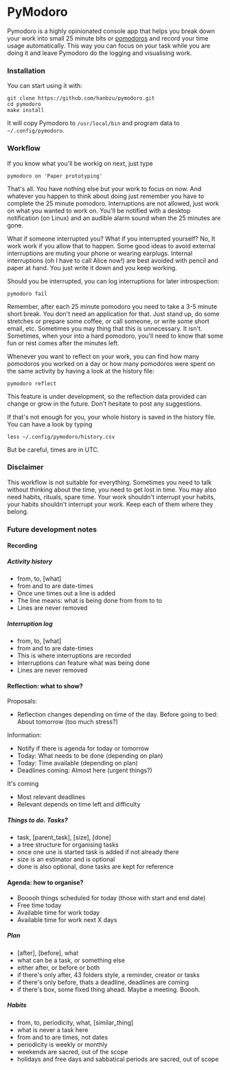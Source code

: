 PyModoro
========

Pymodoro is a highly opinionated console app that helps you break down your work into small 25 minute bits or [pomodoros](http://pomodorotechnique.com/) and record your time usage automatically. This way you can focus on your task while you are doing it and leave Pymodoro do the logging and visualising work.


### Installation

You can start using it with:

    git clone https://github.com/hanbzu/pymodoro.git
    cd pymodoro
    make install

It will copy Pymodoro to `/usr/local/bin` and program data to `~/.config/pymodoro`.


### Workflow

If you know what you'll be workig on next, just type

    pymodoro on 'Paper prototyping'

That's all. You have nothing else but your work to focus on now. And whatever you happen to think about doing just remember you have to complete the 25 minute pomodoro. Interruptions are not allowed, just work on what you wanted to work on. You'll be notified with a desktop notification (on Linux) and an audible alarm sound when the 25 minutes are gone.

What if someone interrupted you? What if you interrupted yourself? No, It work work if you allow that to happen. Some good ideas to avoid external interruptions are muting your phone or wearing earplugs. Internal interruptions (oh I have to call Alice now!) are best avoided with pencil and paper at hand. You just write it down and you keep working.

Should you be interrupted, you can log interruptions for later introspection:

    pymodoro fail

Remember, after each 25 minute pomodoro you need to take a 3-5 minute short break. You don't need an application for that. Just stand up, do some stretches or prepare some coffee, or call someone, or write some short email, etc. Sometimes you may thing that this is unnecessary. It isn't. Sometimes, when your into a hard pomodoro, you'll need to know that some fun or rest comes after the minutes left.

Whenever you want to reflect on your work, you can find how many pomodoros you worked on a day or how many pomodoros were spent on the same activity by having a look at the history file:

    pymodoro reflect

This feature is under development, so the reflection data provided can change or grow in the future. Don't hesitate to post any suggestions.

If that's not enough for you, your whole history is saved in the history file. You can have a look by typing

    less ~/.config/pymodoro/history.csv

But be careful, times are in UTC.

### Disclaimer

This workflow is not suitable for everything. Sometimes you need to talk without thinking about the time, you need to get lost in time. You may also need habits, rituals, spare time. Your work shouldn't interrupt your habits, your habits shouldn't interrupt your work. Keep each of them where they belong.


### Future development notes

#### Recording

##### Activity history

* from, to, [what]
* from and to are date-times
* Once une times out a line is added
* The line means: what is being done from from to to
* Lines are never removed

##### Interruption log

* from, to, [what]
* from and to are date-times
* This is where interruptions are recorded
* Interruptions can feature what was being done
* Lines are never removed


#### Reflection: what to show?

Proposals:
* Reflection changes depending on time of the day. Before going to bed: About tomorrow (too much stress?)

Information:
* Notify if there is agenda for today or tomorrow
* Today: What needs to be done (depending on plan)
* Today: Time available (depending on plan)
* Deadlines coming: Almost here (urgent things?)

It's coming
* Most relevant deadlines
* Relevant depends on time left and difficulty

##### Things to do. Tasks?

* task, [parent_task], [size], [done]
* a tree structure for organising tasks
* once one une is started task is added if not already there
* size is an estimator and is optional
* done is also optional, done tasks are kept for reference


#### Agenda: how to organise?

* Booooh things scheduled for today (those with start and end date)
* Free time today
* Available time for work today
* Available time for work next X days

##### Plan

* [after], [before], what
* what can be a task, or something else
* either after, or before or both
* if there's only after, 43 folders style, a reminder, creator or tasks
* if there's only before, thats a deadline, deadlines are coming
* if there's box, some fixed thing ahead. Maybe a meeting. Boooh.

##### Habits

* from, to, periodicity, what, [similar_thing]
* what is never a task here
* from and to are times, not dates
* periodicity is weekly or monthly
* weekends are sacred, out of the scope
* holidays and free days and sabbatical periods are sacred, out of scope
